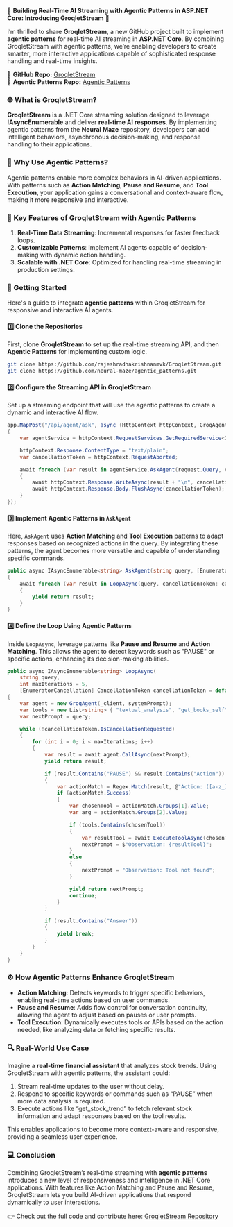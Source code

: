 🚀 **Building Real-Time AI Streaming with Agentic Patterns in ASP.NET Core: Introducing GroqletStream** 🎉

I’m thrilled to share **GroqletStream**, a new GitHub project built to implement **agentic patterns** for real-time AI streaming in **ASP.NET Core**. By combining GroqletStream with agentic patterns, we’re enabling developers to create smarter, more interactive applications capable of sophisticated response handling and real-time insights.

🔗 **GitHub Repo:** [GroqletStream](https://github.com/rajeshradhakrishnanmvk/GroqletStream/tree/main)  
🔗 **Agentic Patterns Repo:** [Agentic Patterns](https://github.com/neural-maze/agentic_patterns)

### 🌐 What is GroqletStream?

**GroqletStream** is a .NET Core streaming solution designed to leverage **IAsyncEnumerable** and deliver **real-time AI responses**. By implementing agentic patterns from the **Neural Maze** repository, developers can add intelligent behaviors, asynchronous decision-making, and response handling to their applications.

### 🧠 Why Use Agentic Patterns?

Agentic patterns enable more complex behaviors in AI-driven applications. With patterns such as **Action Matching**, **Pause and Resume**, and **Tool Execution**, your application gains a conversational and context-aware flow, making it more responsive and interactive.

### 🔑 Key Features of GroqletStream with Agentic Patterns

1. **Real-Time Data Streaming**: Incremental responses for faster feedback loops.
2. **Customizable Patterns**: Implement AI agents capable of decision-making with dynamic action handling.
3. **Scalable with .NET Core**: Optimized for handling real-time streaming in production settings.

### 📖 Getting Started

Here's a guide to integrate **agentic patterns** within GroqletStream for responsive and interactive AI agents.

#### 1️⃣ **Clone the Repositories**

First, clone **GroqletStream** to set up the real-time streaming API, and then **Agentic Patterns** for implementing custom logic.

```bash
git clone https://github.com/rajeshradhakrishnanmvk/GroqletStream.git
git clone https://github.com/neural-maze/agentic_patterns.git
```

#### 2️⃣ **Configure the Streaming API in GroqletStream**

Set up a streaming endpoint that will use the agentic patterns to create a dynamic and interactive AI flow.

```csharp
app.MapPost("/api/agent/ask", async (HttpContext httpContext, GroqAgentRequest request) =>
{
    var agentService = httpContext.RequestServices.GetRequiredService<IGroqAgentService>() as GroqAgentService;

    httpContext.Response.ContentType = "text/plain";
    var cancellationToken = httpContext.RequestAborted;

    await foreach (var result in agentService.AskAgent(request.Query, cancellationToken))
    {
        await httpContext.Response.WriteAsync(result + "\n", cancellationToken);
        await httpContext.Response.Body.FlushAsync(cancellationToken);
    }
});
```

#### 3️⃣ **Implement Agentic Patterns in `AskAgent`**

Here, `AskAgent` uses **Action Matching** and **Tool Execution** patterns to adapt responses based on recognized actions in the query. By integrating these patterns, the agent becomes more versatile and capable of understanding specific commands.

```csharp
public async IAsyncEnumerable<string> AskAgent(string query, [EnumeratorCancellation] CancellationToken cancellationToken = default)
{
    await foreach (var result in LoopAsync(query, cancellationToken: cancellationToken))
    {
        yield return result;
    }
}
```

#### 4️⃣ **Define the Loop Using Agentic Patterns**

Inside `LoopAsync`, leverage patterns like **Pause and Resume** and **Action Matching**. This allows the agent to detect keywords such as "PAUSE" or specific actions, enhancing its decision-making abilities.

```csharp
public async IAsyncEnumerable<string> LoopAsync(
    string query, 
    int maxIterations = 5, 
    [EnumeratorCancellation] CancellationToken cancellationToken = default)
{
    var agent = new GroqAgent(_client, systemPrompt);
    var tools = new List<string> { "textual_analysis", "get_books_self" };
    var nextPrompt = query;

    while (!cancellationToken.IsCancellationRequested)
    {
        for (int i = 0; i < maxIterations; i++)
        {
            var result = await agent.CallAsync(nextPrompt);
            yield return result;

            if (result.Contains("PAUSE") && result.Contains("Action"))
            {
                var actionMatch = Regex.Match(result, @"Action: ([a-z_]+): (.+)", RegexOptions.IgnoreCase);
                if (actionMatch.Success)
                {
                    var chosenTool = actionMatch.Groups[1].Value;
                    var arg = actionMatch.Groups[2].Value;

                    if (tools.Contains(chosenTool))
                    {
                        var resultTool = await ExecuteToolAsync(chosenTool, arg);
                        nextPrompt = $"Observation: {resultTool}";
                    }
                    else
                    {
                        nextPrompt = "Observation: Tool not found";
                    }

                    yield return nextPrompt;
                    continue;
                }
            }

            if (result.Contains("Answer"))
            {
                yield break;
            }
        }
    }
}
```

### ⚙️ How Agentic Patterns Enhance GroqletStream

- **Action Matching**: Detects keywords to trigger specific behaviors, enabling real-time actions based on user commands.
- **Pause and Resume**: Adds flow control for conversation continuity, allowing the agent to adjust based on pauses or user prompts.
- **Tool Execution**: Dynamically executes tools or APIs based on the action needed, like analyzing data or fetching specific results.

### 🔍 **Real-World Use Case**

Imagine a **real-time financial assistant** that analyzes stock trends. Using GroqletStream with agentic patterns, the assistant could:

1. Stream real-time updates to the user without delay.
2. Respond to specific keywords or commands such as “PAUSE” when more data analysis is required.
3. Execute actions like “get_stock_trend” to fetch relevant stock information and adapt responses based on the tool results.

This enables applications to become more context-aware and responsive, providing a seamless user experience.

### 💻 **Conclusion**

Combining GroqletStream’s real-time streaming with **agentic patterns** introduces a new level of responsiveness and intelligence in .NET Core applications. With features like Action Matching and Pause and Resume, GroqletStream lets you build AI-driven applications that respond dynamically to user interactions.

👉 Check out the full code and contribute here: [GroqletStream Repository](https://github.com/rajeshradhakrishnanmvk/GroqletStream/tree/main)